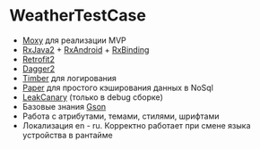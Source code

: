 # WeatherTestCase

* [Moxy](https://github.com/Arello-Mobile/Moxy) для реализации MVP
* [RxJava2](https://github.com/ReactiveX/RxJava) + [RxAndroid](https://github.com/ReactiveX/RxAndroid) + [RxBinding](https://github.com/JakeWharton/RxBinding)
* [Retrofit2](https://github.com/square/retrofit)
* [Dagger2](https://github.com/google/dagger)
* [Timber](https://github.com/JakeWharton/timber) для логирования
* [Paper](https://github.com/pilgr/Paper) для простого кэширования данных в NoSql
* [LeakCanary](https://github.com/square/leakcanary) (только в debug сборке)
* Базовые знания [Gson](https://github.com/google/gson)
* Работа с атрибутами, темами, стилями, шрифтами
* Локализация en - ru. Корректно работает при смене языка устройства в рантайме
